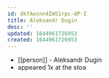```yaml
---
id: dkfAecnn4IWS1rpc-dP-I
title: Aleksandr Dugin
desc: ''
updated: 1644961726953
created: 1644961726953
---
```



- [[person]] - Aleksandr Dugin
- appeared 1x at the stoa
